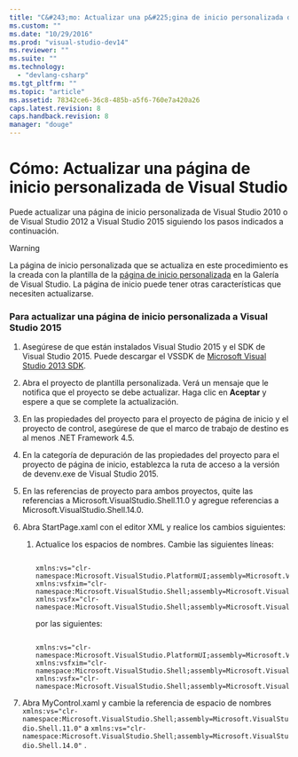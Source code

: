 ```yaml
---
title: "C&#243;mo: Actualizar una p&#225;gina de inicio personalizada de Visual Studio | Microsoft Docs"
ms.custom: ""
ms.date: "10/29/2016"
ms.prod: "visual-studio-dev14"
ms.reviewer: ""
ms.suite: ""
ms.technology: 
  - "devlang-csharp"
ms.tgt_pltfrm: ""
ms.topic: "article"
ms.assetid: 78342ce6-36c8-485b-a5f6-760e7a420a26
caps.latest.revision: 8
caps.handback.revision: 8
manager: "douge"
---
```

# C&#243;mo: Actualizar una p&#225;gina de inicio personalizada de Visual Studio
Puede actualizar una página de inicio personalizada de Visual Studio 2010 o de Visual Studio 2012 a Visual Studio 2015 siguiendo los pasos indicados a continuación.  
  
> [!WARNING]
>  La página de inicio personalizada que se actualiza en este procedimiento es la creada con la plantilla de la [página de inicio personalizada](http://visualstudiogallery.msdn.microsoft.com/f655a5dc-1a2d-4eca-b774-76c352c03b87) en la Galería de Visual Studio. La página de inicio puede tener otras características que necesiten actualizarse.  
  
### Para actualizar una página de inicio personalizada a Visual Studio 2015  
  
1.  Asegúrese de que están instalados Visual Studio 2015 y el SDK de Visual Studio 2015. Puede descargar el VSSDK de [Microsoft Visual Studio 2013 SDK](http://go.microsoft.com/?linkid=9863867).  
  
2.  Abra el proyecto de plantilla personalizada. Verá un mensaje que le notifica que el proyecto se debe actualizar. Haga clic en **Aceptar** y espere a que se complete la actualización.  
  
3.  En las propiedades del proyecto para el proyecto de página de inicio y el proyecto de control, asegúrese de que el marco de trabajo de destino es al menos .NET Framework 4.5.  
  
4.  En la categoría de depuración de las propiedades del proyecto para el proyecto de página de inicio, establezca la ruta de acceso a la versión de devenv.exe de Visual Studio 2015.  
  
5.  En las referencias de proyecto para ambos proyectos, quite las referencias a Microsoft.VisualStudio.Shell.11.0 y agregue referencias a Microsoft.VisualStudio.Shell.14.0.  
  
6.  Abra StartPage.xaml con el editor XML y realice los cambios siguientes:  
  
    1.  Actualice los espacios de nombres. Cambie las siguientes líneas:  
  
        ```  
  
        xmlns:vs="clr-namespace:Microsoft.VisualStudio.PlatformUI;assembly=Microsoft.VisualStudio.Shell.11.0" xmlns:vsfxim="clr-namespace:Microsoft.VisualStudio.Shell;assembly=Microsoft.VisualStudio.Shell.Immutable.11.0" xmlns:vsfx="clr-namespace:Microsoft.VisualStudio.Shell;assembly=Microsoft.VisualStudio.Shell.11.0"  
        ```  
  
         por las siguientes:  
  
        ```  
  
        xmlns:vs="clr-namespace:Microsoft.VisualStudio.PlatformUI;assembly=Microsoft.VisualStudio.Shell.142.0" xmlns:vsfxim="clr-namespace:Microsoft.VisualStudio.Shell;assembly=Microsoft.VisualStudio.Shell.Immutable.14.0" xmlns:vsfx="clr-namespace:Microsoft.VisualStudio.Shell;assembly=Microsoft.VisualStudio.Shell.14.0"  
        ```  
  
7.  Abra MyControl.xaml y cambie la referencia de espacio de nombres `xmlns:vs="clr-namespace:Microsoft.VisualStudio.Shell;assembly=Microsoft.VisualStudio.Shell.11.0"` a `xmlns:vs="clr-namespace:Microsoft.VisualStudio.Shell;assembly=Microsoft.VisualStudio.Shell.14.0"` .